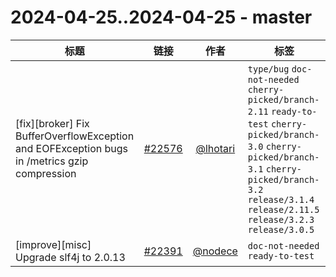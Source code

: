 # 2024-04-25..2024-04-25 - master
| 标题 | 链接 | 作者 | 标签 |
| - | :--: | :--: | - |
| [fix][broker] Fix BufferOverflowException and EOFException bugs in /metrics gzip compression | [#22576](https://github.com/apache/pulsar/pull/22576) | [@lhotari](https://github.com/lhotari) | `type/bug` `doc-not-needed` `cherry-picked/branch-2.11` `ready-to-test` `cherry-picked/branch-3.0` `cherry-picked/branch-3.1` `cherry-picked/branch-3.2` `release/3.1.4` `release/2.11.5` `release/3.2.3` `release/3.0.5`  | 
| [improve][misc] Upgrade slf4j to 2.0.13 | [#22391](https://github.com/apache/pulsar/pull/22391) | [@nodece](https://github.com/nodece) | `doc-not-needed` `ready-to-test`  | 
